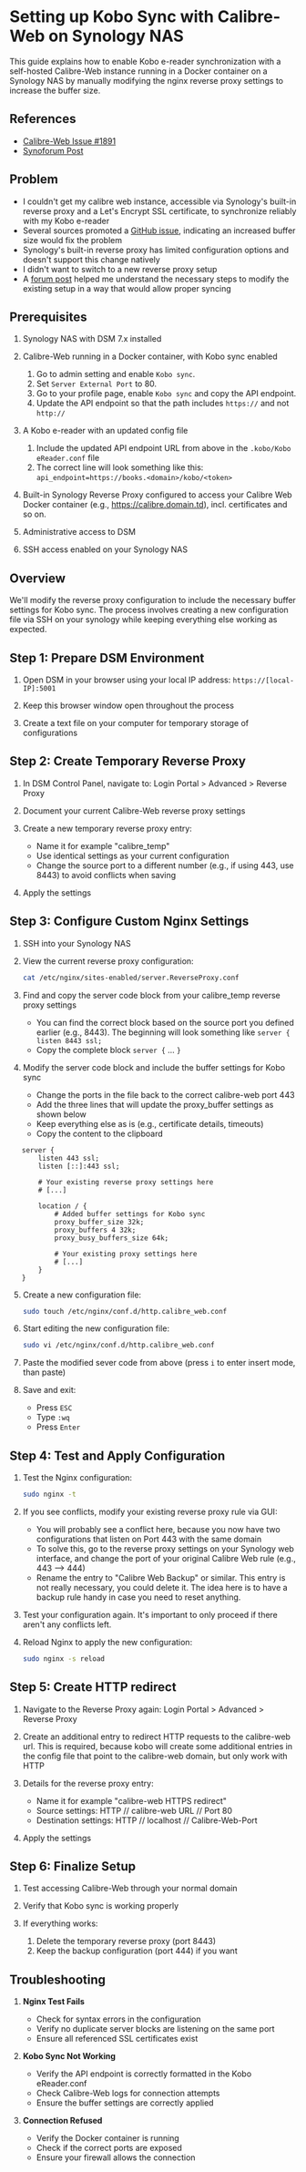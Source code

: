 # Setting up Kobo Sync with Calibre-Web on Synology NAS

This guide explains how to enable Kobo e-reader synchronization with a self-hosted Calibre-Web instance running in a Docker container on a Synology NAS by manually modifying the nginx reverse proxy settings to increase the buffer size.

## References

- [Calibre-Web Issue #1891](https://github.com/janeczku/calibre-web/issues/1891#issuecomment-801886803)
- [Synoforum Post](https://www.synoforum.com/threads/synology-reverse-proxy-under-the-hood.5271/page-5#post-71440)


## Problem

- I couldn't get my calibre web instance, accessible via Synology's built-in reverse proxy and a Let's Encrypt SSL certificate, to synchronize reliably with my Kobo e-reader
- Several sources promoted a [GitHub issue](https://github.com/janeczku/calibre-web/issues/1891#issuecomment-801886803), indicating an increased buffer size would fix the problem
- Synology's built-in reverse proxy has limited configuration options and doesn't support this change natively
- I didn't want to switch to a new reverse proxy setup
- A [forum post](https://www.synoforum.com/threads/synology-reverse-proxy-under-the-hood.5271/page-5#post-71440) helped me understand the necessary steps to modify the existing setup in a way that would allow proper syncing


## Prerequisites

1. Synology NAS with DSM 7.x installed

2. Calibre-Web running in a Docker container, with Kobo sync enabled
	1. Go to admin setting and enable `Kobo sync`.
	2. Set `Server External Port` to 80.
	3. Go to your profile page, enable `Kobo sync` and copy the API endpoint.
	4. Update the API endpoint so that the path includes `https://` and not `http://`

3. A Kobo e-reader with an updated config file
	1. Include the updated API endpoint URL from above in the `.kobo/Kobo eReader.conf` file
 	2. The correct line will look something like this: `api_endpoint=https://books.<domain>/kobo/<token>`

4. Built-in Synology Reverse Proxy configured to access your Calibre Web Docker container (e.g., https://calibre.domain.td), incl. certificates and so on.

5. Administrative access to DSM

6. SSH access enabled on your Synology NAS


## Overview

We'll modify the reverse proxy configuration to include the necessary buffer settings for Kobo sync. The process involves creating a new configuration file via SSH on your synology while keeping everything else working as expected.


## Step 1: Prepare DSM Environment

1. Open DSM in your browser using your local IP address: `https://[local-IP]:5001`

2. Keep this browser window open throughout the process

3. Create a text file on your computer for temporary storage of configurations


## Step 2: Create Temporary Reverse Proxy

1. In DSM Control Panel, navigate to: Login Portal > Advanced > Reverse Proxy

2. Document your current Calibre-Web reverse proxy settings

3. Create a new temporary reverse proxy entry:
	- Name it for example "calibre_temp"
	- Use identical settings as your current configuration
	- Change the source port to a different number (e.g., if using 443, use 8443) to avoid conflicts when saving

4. Apply the settings


## Step 3: Configure Custom Nginx Settings

1. SSH into your Synology NAS
    
2. View the current reverse proxy configuration:
   ```bash
   cat /etc/nginx/sites-enabled/server.ReverseProxy.conf
   ```

3. Find and copy the server code block from your calibre_temp reverse proxy settings
	- You can find the correct block based on the source port you defined earlier (e.g., 8443). The beginning will look something like `server { listen 8443 ssl;`
	- Copy the complete block `server {` ... `}` 

4. Modify the server code block and include the buffer settings for Kobo sync
	- Change the ports in the file back to the correct calibre-web port 443
	- Add the three lines that will update the proxy_buffer settings as shown below
	- Keep everything else as is (e.g., certificate details, timeouts)
	- Copy the content to the clipboard
```nginx
   server {
       listen 443 ssl;
       listen [::]:443 ssl;

       # Your existing reverse proxy settings here
       # [...]

       location / {
           # Added buffer settings for Kobo sync
           proxy_buffer_size 32k;
           proxy_buffers 4 32k;
           proxy_busy_buffers_size 64k;

           # Your existing proxy settings here
           # [...]
       }
   }
```

5. Create a new configuration file:
   ```bash
   sudo touch /etc/nginx/conf.d/http.calibre_web.conf
   ```

6. Start editing the new configuration file:
   ```bash
   sudo vi /etc/nginx/conf.d/http.calibre_web.conf
   ```

7. Paste the modified sever code from above (press `i` to enter insert mode, than paste)

8. Save and exit:
	- Press `ESC`
	- Type `:wq`
	- Press `Enter`


## Step 4: Test and Apply Configuration

1. Test the Nginx configuration:
   ```bash
   sudo nginx -t
   ```

2. If you see conflicts, modify your existing reverse proxy rule via GUI:
	- You will probably see a conflict here, because you now have two configurations that listen on Port 443 with the same domain
	- To solve this, go to the reverse proxy settings on your Synology web interface, and change the port of your original Calibre Web rule (e.g., 443 --> 444)
	- Rename the entry to "Calibre Web Backup" or similar. This entry is not really necessary, you could delete it. The idea here is to have a backup rule handy in case you need to reset anything.

3. Test your configuration again. It's important to only proceed if there aren't any conflicts left.

4. Reload Nginx to apply the new configuration:
   ```bash
   sudo nginx -s reload
   ```


## Step 5: Create HTTP redirect

1. Navigate to the Reverse Proxy again: Login Portal > Advanced > Reverse Proxy

2. Create an additional entry to redirect HTTP requests to the calibre-web url. This is required, because kobo will create some additional entries in the config file that point to the calibre-web domain, but only work with HTTP

3. Details for the reverse proxy entry:
	- Name it for example "calibre-web HTTPS redirect"
	- Source settings: HTTP // calibre-web URL // Port 80
	- Destination settings: HTTP // localhost // Calibre-Web-Port

4. Apply the settings


## Step 6: Finalize Setup

1. Test accessing Calibre-Web through your normal domain

2. Verify that Kobo sync is working properly

3. If everything works:
	1. Delete the temporary reverse proxy (port 8443)
	2. Keep the backup configuration (port 444) if you want


## Troubleshooting

1. **Nginx Test Fails**
   - Check for syntax errors in the configuration
   - Verify no duplicate server blocks are listening on the same port
   - Ensure all referenced SSL certificates exist

2. **Kobo Sync Not Working**
   - Verify the API endpoint is correctly formatted in the Kobo eReader.conf
   - Check Calibre-Web logs for connection attempts
   - Ensure the buffer settings are correctly applied

3. **Connection Refused**
   - Verify the Docker container is running
   - Check if the correct ports are exposed
   - Ensure your firewall allows the connection
